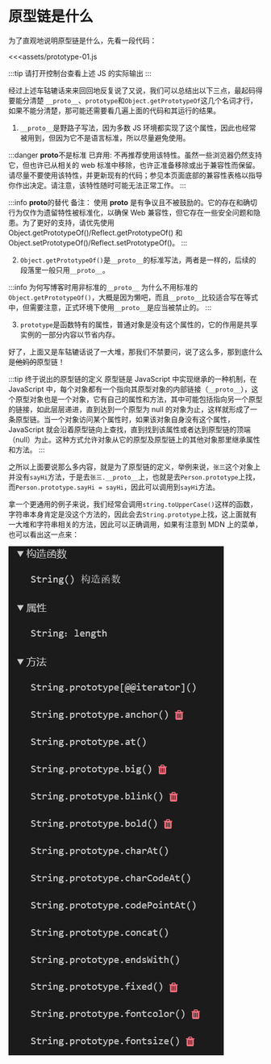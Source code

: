 <script setup>
  import './assets/prototype-01.js'
</script>

# 原型链是什么

为了直观地说明原型链是什么，先看一段代码：

<<<assets/prototype-01.js

:::tip
请打开控制台查看上述 JS 的实际输出
:::

经过上述车轱辘话来来回回地反复说了又说，我们可以总结出以下三点，最起码得要能分清楚 `__proto__`、`prototype`和`Object.getPrototypeOf`这几个名词才行，如果不能分清楚，那可能还需要看几遍上面的代码和其运行的结果。

1. `__proto__`是野路子写法，因为多数 JS 环境都实现了这个属性，因此也经常被用到，但因为它不是语言标准，所以尽量避免使用。

:::danger **proto**不是标准
已弃用: 不再推荐使用该特性。虽然一些浏览器仍然支持它，但也许已从相关的 web 标准中移除，也许正准备移除或出于兼容性而保留。请尽量不要使用该特性，并更新现有的代码；参见本页面底部的兼容性表格以指导你作出决定。请注意，该特性随时可能无法正常工作。
:::

:::info **proto**的替代
备注： 使用 **proto** 是有争议且不被鼓励的。它的存在和确切行为仅作为遗留特性被标准化，以确保 Web 兼容性，但它存在一些安全问题和隐患。为了更好的支持，请优先使用 Object.getPrototypeOf()/Reflect.getPrototypeOf() 和 Object.setPrototypeOf()/Reflect.setPrototypeOf()。
:::

2. `Object.getPrototypeOf()`是`__proto__`的标准写法，两者是一样的，后续的段落里一般只用`__proto__`。

:::info 为何写博客时用非标准的`__proto__`
为什么不用标准的`Object.getPrototypeOf()`，大概是因为懒吧，而且`__proto__`比较适合写在等式中，但需要注意，正式环境下使用`__proto__`是应当被禁止的。
:::

3. `prototype`是函数特有的属性，普通对象是没有这个属性的，它的作用是共享实例的一部分内容以节省内存。

好了，上面又是车轱辘话说了一大堆，那我们不禁要问，说了这么多，那到底什么是~~他妈的~~原型链！

:::tip 终于说出的原型链的定义
原型链是 JavaScript 中实现继承的一种机制，在 JavaScript 中，每个对象都有一个指向其原型对象的内部链接（`__proto__`），这个原型对象也是一个对象，它有自己的属性和方法，其中可能包括指向另一个原型的链接，如此层层递进，直到达到一个原型为 null 的对象为止，这样就形成了一条原型链。当一个对象访问某个属性时，如果该对象自身没有这个属性，JavaScript 就会沿着原型链向上查找，直到找到该属性或者达到原型链的顶端（null）为止。这种方式允许对象从它的原型及原型链上的其他对象那里继承属性和方法。
:::

之所以上面要说那么多内容，就是为了原型链的定义，举例来说，`张三`这个对象上并没有`sayHi`方法，于是去`张三.__proto__`上，也就是去`Person.prototype`上找，而`Person.prototype.sayHi = sayHi`，因此可以调用到`sayHi`方法。

拿一个更通用的例子来说，我们经常会调用`string.toUpperCase()`这样的函数，字符串本身肯定是没这个方法的，因此会去`String.prototype`上找，这上面就有一大堆和字符串相关的方法，因此可以正确调用，如果有注意到 MDN 上的菜单，也可以看出这一点来：

![alt text](assets/image-3.png)
